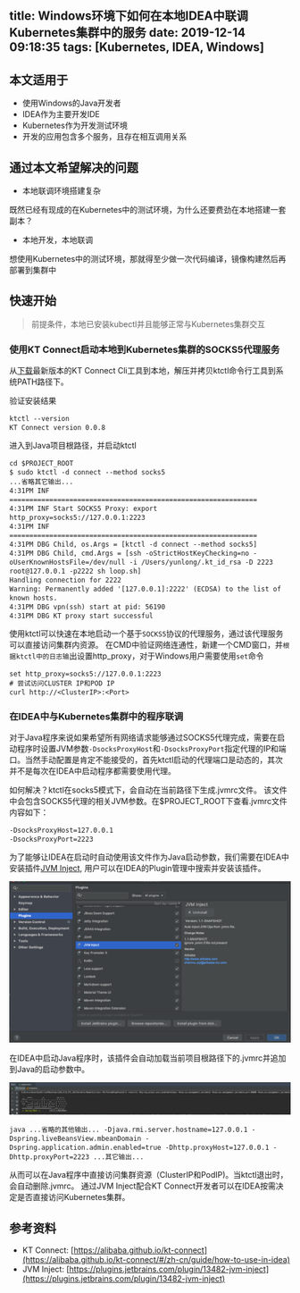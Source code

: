 title: Windows环境下如何在本地IDEA中联调Kubernetes集群中的服务
date: 2019-12-14 09:18:35
tags: [Kubernetes, IDEA, Windows]
---

## 本文适用于

* 使用Windows的Java开发者
* IDEA作为主要开发IDE
* Kubernetes作为开发测试环境
* 开发的应用包含多个服务，且存在相互调用关系

## 通过本文希望解决的问题

* 本地联调环境搭建复杂

既然已经有现成的在Kubernetes中的测试环境，为什么还要费劲在本地搭建一套副本？

* 本地开发，本地联调

想使用Kubernetes中的测试环境，那就得至少做一次代码编译，镜像构建然后再部署到集群中

## 快速开始

> 前提条件，本地已安装kubectl并且能够正常与Kubernetes集群交互

### 使用KT Connect启动本地到Kubernetes集群的SOCKS5代理服务

从[下载](https://alibaba.github.io/kt-connect/#/zh-cn/downloads)最新版本的KT Connect Cli工具到本地，解压并拷贝ktctl命令行工具到系统PATH路径下。

验证安装结果

```
ktctl --version
KT Connect version 0.0.8
```

进入到Java项目根路径，并启动ktctl

```
cd $PROJECT_ROOT
$ sudo ktctl -d connect --method socks5
...省略其它输出...
4:31PM INF ==============================================================
4:31PM INF Start SOCKS5 Proxy: export http_proxy=socks5://127.0.0.1:2223
4:31PM INF ==============================================================
4:31PM DBG Child, os.Args = [ktctl -d connect --method socks5]
4:31PM DBG Child, cmd.Args = [ssh -oStrictHostKeyChecking=no -oUserKnownHostsFile=/dev/null -i /Users/yunlong/.kt_id_rsa -D 2223 root@127.0.0.1 -p2222 sh loop.sh]
Handling connection for 2222
Warning: Permanently added '[127.0.0.1]:2222' (ECDSA) to the list of known hosts.
4:31PM DBG vpn(ssh) start at pid: 56190
4:31PM DBG KT proxy start successful
```

使用ktctl可以快速在本地启动一个基于`SOCKS5`协议的代理服务，通过该代理服务可以直接访问集群内资源。 
在CMD中验证网络连通性，新建一个CMD窗口，并`根据ktctl中的日志输`出设置http_proxy，对于Windows用户需要使用`set`命令

```
set http_proxy=socks5://127.0.0.1:2223
# 尝试访问CLUSTER IP和POD IP
curl http://<ClusterIP>:<Port>
```

### 在IDEA中与Kubernetes集群中的程序联调

对于Java程序来说如果希望所有网络请求能够通过SOCKS5代理完成，需要在启动程序时设置JVM参数`-DsocksProxyHost`和`-DsocksProxyPort`指定代理的IP和端口。当然手动配置是肯定不能接受的，首先ktctl启动的代理端口是动态的，其次并不是每次在IDEA中启动程序都需要使用代理。

如何解决？ktctl在socks5模式下，会自动在当前路径下生成.jvmrc文件。 该文件中会包含SOCKS5代理的相关JVM参数。在$PROJECT_ROOT下查看.jvmrc文件内容如下：

```
-DsocksProxyHost=127.0.0.1
-DsocksProxyPort=2223
```

为了能够让IDEA在启动时自动使用该文件作为Java启动参数，我们需要在IDEA中安装插件[JVM Inject](https://plugins.jetbrains.com/plugin/13482-jvm-inject), 用户可以在IDEA的Plugin管理中搜索并安装该插件。

![/images/install_jvm_inject_idea_plugin.png](/images/install_jvm_inject_idea_plugin.png)

在IDEA中启动Java程序时，该插件会自动加载当前项目根路径下的.jvmrc并追加到Java的启动参数中。

![/images/idea_run_application.png](/images/idea_run_application.png)

```
java ...省略的其他输出... -Djava.rmi.server.hostname=127.0.0.1 -Dspring.liveBeansView.mbeanDomain -Dspring.application.admin.enabled=true -Dhttp.proxyHost=127.0.0.1 -Dhttp.proxyPort=2223 ...其它输出...
```

从而可以在Java程序中直接访问集群资源（ClusterIP和PodIP)。当ktctl退出时，会自动删除.jvmrc。 通过JVM Inject配合KT Connect开发者可以在IDEA按需决定是否直接访问Kubernetes集群。

## 参考资料

* KT Connect: [https://alibaba.github.io/kt-connect](https://alibaba.github.io/kt-connect/#/zh-cn/guide/how-to-use-in-idea)
* JVM Inject: [https://plugins.jetbrains.com/plugin/13482-jvm-inject](https://plugins.jetbrains.com/plugin/13482-jvm-inject)
